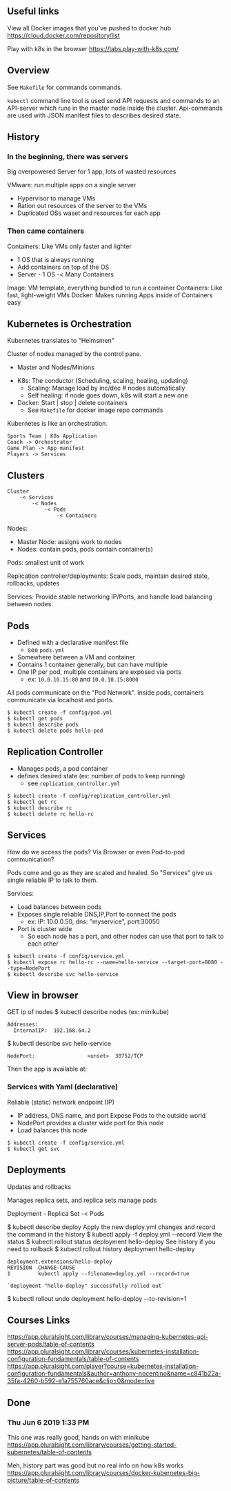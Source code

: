 ## Useful links
View all Docker images that you've pushed to docker hub
https://cloud.docker.com/repository/list 

Play with k8s in the browser
https://labs.play-with-k8s.com/

## Overview
See `Makefile` for commands commands.

`kubectl` command line tool is used send API requests and commands to an API-server which runs in the master node inside the cluster. Api-commands are used with JSON manifest files to describes desired state.

## History

### In the beginning, there was servers
Big overpowered Server for 1 app, lots of wasted resources

VMware: run multiple apps on a single server
- Hypervisor to manage VMs
- Ration out resources of the server to the VMs
- Duplicated OSs waset and resources for each app

### Then came containers
Containers: Like VMs only faster and lighter
* 1 OS that is always running
* Add containers on top of the OS
* Server - 1 OS -< Many Containers

Image: VM template, everything bundled to run a container
Containers: Like fast, light-weight VMs
Docker: Makes running Apps inside of Containers easy

## Kubernetes is Orchestration
Kubernetes translates to "Helmsmen"

Cluster of nodes managed by the control pane. 
- Master and Nodes/Minions

* K8s: The conductor (Scheduling, scaling, healing, updating) 
    * Scaling: Manage load by inc/dec # nodes automatically
    * Self healing: if node goes down, k8s will start a new one
* Docker: Start | stop | delete containers
    * See `Makefile` for docker image repo commands

Kubernetes is like an orchestration.
```
Sports Team | K8s Application
Coach -> Orchestrator
Game Plan -> App manifest
Players -> Services
```

## Clusters

```
Cluster 
    -< Services
        -< Nodes
            -< Pods
                -< Containers
```

Nodes:
- Master Node: assigns work to nodes
- Nodes: contain pods, pods contain container(s)

Pods: smallest unit of work

Replication controller/deployments: 
Scale pods, maintain desired state, rollbacks, updates

Services: 
Provide stable networking IP/Ports, and handle load balancing between nodes.

## Pods

- Defined with a declarative manifest file 
    - see `pods.yml`
- Somewhere between a VM and container
- Contains 1 container generally, but can have multiple
- One IP per pod, multiple containers are exposed via ports
    - ex: `10.0.10.15:80` and `10.0.10.15:8000`
 
All pods communicate on the "Pod Network". Inside pods, containers communicate via localhost and ports. 

```
$ kubectl create -f config/pod.yml
$ kubectl get pods
$ kubectl describe pods
$ kubectl delete pods hello-pod
```

## Replication Controller

- Manages pods, a pod container
- defines desired state (ex: number of pods to keep running)
    - see `replication_controller.yml`

```
$ kubectl create -f config/replication_controller.yml
$ kubectl get rc
$ kubectl describe rc
$ kubectl delete rc hello-rc
```

## Services

How do we access the pods? Via Browser or even Pod-to-pod communication?

Pods come and go as they are scaled and healed. So "Services" give us single reliable IP to talk to them.

Services:

- Load balances between pods
- Exposes single reliable DNS,IP,Port to connect the pods
    - ex: IP: 10.0.0.50, dns: "myservice", port:30050
- Port is cluster wide
    - So each node has a port, and other nodes can use that port to talk to each other

```
$ kubectl create -f config/service.yml
$ kubectl expose rc hello-rc --name=hello-service --target-port=8080 --type=NodePort
$ kubectl describe svc hello-service
```

## View in browser
GET ip of nodes
$ kubectl describe nodes <node-name> (ex: minikube)
```    
Addresses:
  InternalIP:  192.168.64.2
```
$ kubectl describe svc hello-service
```
NodePort:                 <unset>  30752/TCP
```
Then the app is available at: 
[](http://192.168.64.2:30752/)

### Services with Yaml (declarative)
Reliable (static) network endpoint (IP)
- IP address, DNS name, and port
Expose Pods to the outside world
- NodePort provides a cluster wide port for this node
- Load balances this node

```
$ kubectl create -f config/service.yml
$ kubectl get svc
```

## Deployments
Updates and rollbacks

Manages replica sets, and replica sets manage pods

Deployment
    - Replica Set
        -< Pods

$ kubectl describe deploy
Apply the new deploy.yml changes and record the command in the history
$ kubectl apply -f deploy.yml --record
View the status
$ kubectl rollout status deployment hello-deploy
See history if you need to rollback
$ kubectl rollout history deployment hello-deploy
```
deployment.extensions/hello-deploy
REVISION  CHANGE-CAUSE
1         kubectl apply --filename=deploy.yml --record=true

`deployment "hello-deploy" successfully rolled out`
```
$ kubectl rollout undo deployment hello-deploy --to-revision=1

## Courses Links
https://app.pluralsight.com/library/courses/managing-kubernetes-api-server-pods/table-of-contents
https://app.pluralsight.com/library/courses/kubernetes-installation-configuration-fundamentals/table-of-contents
https://app.pluralsight.com/player?course=kubernetes-installation-configuration-fundamentals&author=anthony-nocentino&name=c841b22a-35fa-4260-b592-e1a755760ace&clip=0&mode=live

## Done
### Thu Jun 6 2019 1:33 PM
This one was really good, hands on with minikube
https://app.pluralsight.com/library/courses/getting-started-kubernetes/table-of-contents

Meh, history part was good but no real info on how k8s works
https://app.pluralsight.com/library/courses/docker-kubernetes-big-picture/table-of-contents
